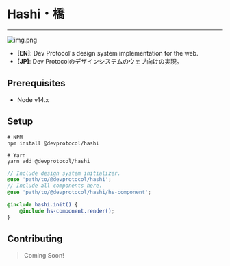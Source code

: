 # Hashi・橋
___
![img.png](https://github.com/dev-protocol/hashi-web/raw/main/media/img.png)
- **[EN]**: Dev Protocol's design system implementation for the web.
- **[JP]**: Dev Protocolのデザインシステムのウェブ向けの実現。

## Prerequisites
- Node v14.x

## Setup
```shell
# NPM
npm install @devprotocol/hashi

# Yarn
yarn add @devprotocol/hashi
```
```scss
// Include design system initializer.
@use 'path/to/@devprotocol/hashi';
// Include all components here.
@use 'path/to/@devprotocol/hashi/hs-component';

@include hashi.init() {
    @include hs-component.render();
}
```

## Contributing
> Coming Soon!
